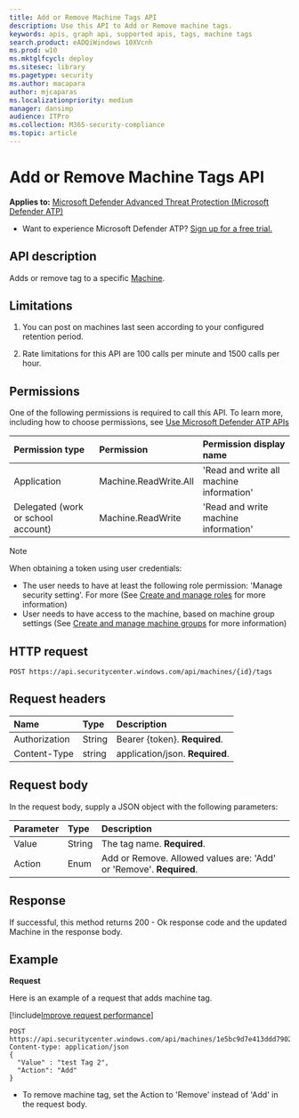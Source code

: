 ```yaml
---
title: Add or Remove Machine Tags API
description: Use this API to Add or Remove machine tags.
keywords: apis, graph api, supported apis, tags, machine tags
search.product: eADQiWindows 10XVcnh
ms.prod: w10
ms.mktglfcycl: deploy
ms.sitesec: library
ms.pagetype: security
ms.author: macapara
author: mjcaparas
ms.localizationpriority: medium
manager: dansimp
audience: ITPro
ms.collection: M365-security-compliance  
ms.topic: article
---
```


# Add or Remove Machine Tags API

**Applies to:** [Microsoft Defender Advanced Threat Protection (Microsoft Defender ATP)](https://go.microsoft.com/fwlink/p/?linkid=2069559)

- Want to experience Microsoft Defender ATP? [Sign up for a free trial.](https://www.microsoft.com/microsoft-365/windows/microsoft-defender-atp?ocid=docs-wdatp-exposedapis-abovefoldlink) 

## API description

Adds or remove tag to a specific [Machine](machine.md).

## Limitations

1. You can post on machines last seen according to your configured retention period.

2. Rate limitations for this API are 100 calls per minute and 1500 calls per hour.


## Permissions

One of the following permissions is required to call this API. To learn more, including how to choose permissions, see [Use Microsoft Defender ATP APIs](apis-intro.md)

Permission type |    Permission    |    Permission display name
:---|:---|:---
Application |    Machine.ReadWrite.All |    'Read and write all machine information'
Delegated (work or school account) | Machine.ReadWrite | 'Read and write machine information'

>[!Note]
> When obtaining a token using user credentials:
>
>- The user needs to have at least the following role permission: 'Manage security setting'. For more  (See [Create and manage roles](user-roles.md) for more information)
>- User needs to have access to the machine, based on machine group settings (See [Create and manage machine groups](machine-groups.md) for more information)

## HTTP request

```
POST https://api.securitycenter.windows.com/api/machines/{id}/tags
```

## Request headers

Name | Type | Description
:---|:---|:---
Authorization | String | Bearer {token}. **Required**.
Content-Type | string | application/json. **Required**.

## Request body

In the request body, supply a JSON object with the following parameters:

Parameter |    Type    | Description
:---|:---|:---
Value |    String |    The tag name. **Required**.
Action    | Enum |    Add or Remove. Allowed values are: 'Add' or 'Remove'. **Required**.


## Response

If successful, this method returns 200 - Ok response code and the updated Machine in the response body.

## Example

**Request**

Here is an example of a request that adds machine tag.

[!include[Improve request performance](../../includes/improve-request-performance.md)]

```
POST https://api.securitycenter.windows.com/api/machines/1e5bc9d7e413ddd7902c2932e418702b84d0cc07/tags
Content-type: application/json
{
  "Value" : "test Tag 2",
  "Action": "Add"
}
```

- To remove machine tag, set the Action to 'Remove' instead of 'Add' in the request body.